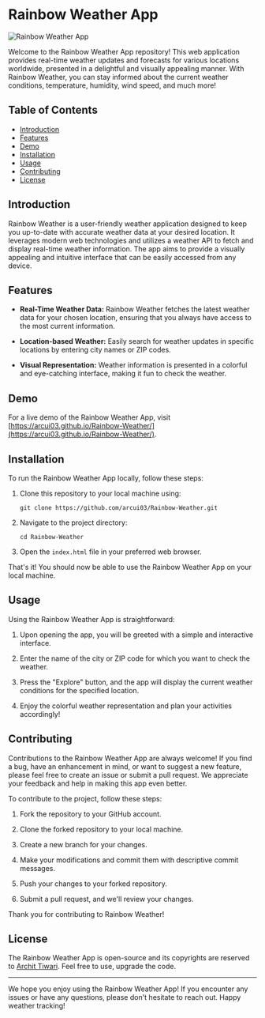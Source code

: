# Rainbow Weather App

![Rainbow Weather App](https://arcui03.github.io/Rainbow-Weather/images/rainbow_weather_app.png)

Welcome to the Rainbow Weather App repository! This web application provides real-time weather updates and forecasts for various locations worldwide, presented in a delightful and visually appealing manner. With Rainbow Weather, you can stay informed about the current weather conditions, temperature, humidity, wind speed, and much more!

## Table of Contents

- [Introduction](#introduction)
- [Features](#features)
- [Demo](#demo)
- [Installation](#installation)
- [Usage](#usage)
- [Contributing](#contributing)
- [License](#license)

## Introduction

Rainbow Weather is a user-friendly weather application designed to keep you up-to-date with accurate weather data at your desired location. It leverages modern web technologies and utilizes a weather API to fetch and display real-time weather information. The app aims to provide a visually appealing and intuitive interface that can be easily accessed from any device.

## Features

- **Real-Time Weather Data:** Rainbow Weather fetches the latest weather data for your chosen location, ensuring that you always have access to the most current information.

- **Location-based Weather:** Easily search for weather updates in specific locations by entering city names or ZIP codes.

- **Visual Representation:** Weather information is presented in a colorful and eye-catching interface, making it fun to check the weather.

## Demo

For a live demo of the Rainbow Weather App, visit [https://arcui03.github.io/Rainbow-Weather/](https://arcui03.github.io/Rainbow-Weather/).

## Installation

To run the Rainbow Weather App locally, follow these steps:

1. Clone this repository to your local machine using:

   ```
   git clone https://github.com/arcui03/Rainbow-Weather.git
   ```

2. Navigate to the project directory:

   ```
   cd Rainbow-Weather
   ```

3. Open the `index.html` file in your preferred web browser.

That's it! You should now be able to use the Rainbow Weather App on your local machine.

## Usage

Using the Rainbow Weather App is straightforward:

1. Upon opening the app, you will be greeted with a simple and interactive interface.

2. Enter the name of the city or ZIP code for which you want to check the weather.

3. Press the "Explore" button, and the app will display the current weather conditions for the specified location.

4. Enjoy the colorful weather representation and plan your activities accordingly!

## Contributing

Contributions to the Rainbow Weather App are always welcome! If you find a bug, have an enhancement in mind, or want to suggest a new feature, please feel free to create an issue or submit a pull request. We appreciate your feedback and help in making this app even better.

To contribute to the project, follow these steps:

1. Fork the repository to your GitHub account.

2. Clone the forked repository to your local machine.

3. Create a new branch for your changes.

4. Make your modifications and commit them with descriptive commit messages.

5. Push your changes to your forked repository.

6. Submit a pull request, and we'll review your changes.

Thank you for contributing to Rainbow Weather!

## License

The Rainbow Weather App is open-source and its copyrights are reserved to [Archit Tiwari](https://github.com/arcui03). Feel free to use, upgrade the code.

---

We hope you enjoy using the Rainbow Weather App! If you encounter any issues or have any questions, please don't hesitate to reach out. Happy weather tracking!
